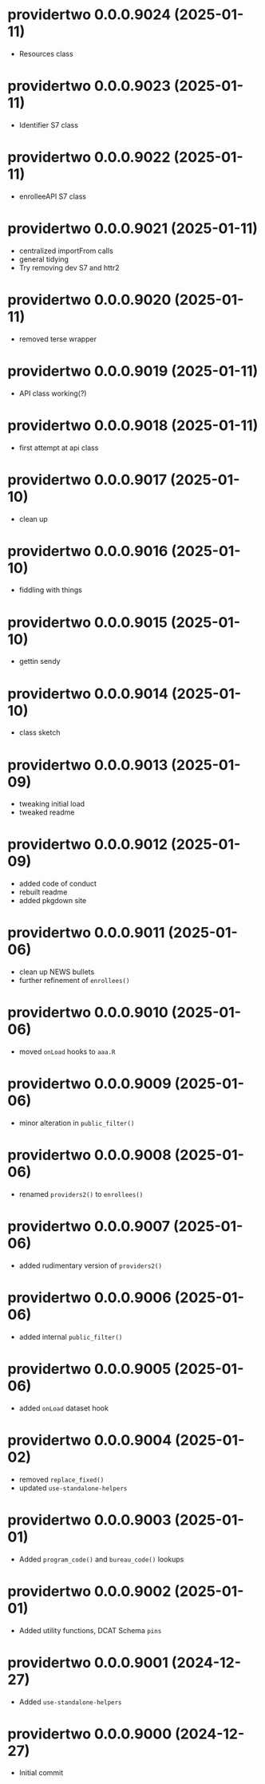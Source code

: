 <!-- NEWS.md is maintained by https://cynkra.github.io/fledge, do not edit -->

# providertwo 0.0.0.9024 (2025-01-11)

* Resources class


# providertwo 0.0.0.9023 (2025-01-11)

* Identifier S7 class


# providertwo 0.0.0.9022 (2025-01-11)

* enrolleeAPI S7 class


# providertwo 0.0.0.9021 (2025-01-11)

* centralized importFrom calls
* general tidying
* Try removing dev S7 and httr2


# providertwo 0.0.0.9020 (2025-01-11)

* removed terse wrapper


# providertwo 0.0.0.9019 (2025-01-11)

* API class working(?)


# providertwo 0.0.0.9018 (2025-01-11)

* first attempt at api class


# providertwo 0.0.0.9017 (2025-01-10)

* clean up


# providertwo 0.0.0.9016 (2025-01-10)

* fiddling with things


# providertwo 0.0.0.9015 (2025-01-10)

* gettin sendy


# providertwo 0.0.0.9014 (2025-01-10)

* class sketch


# providertwo 0.0.0.9013 (2025-01-09)

* tweaking initial load
* tweaked readme


# providertwo 0.0.0.9012 (2025-01-09)

* added code of conduct
* rebuilt readme
* added pkgdown site


# providertwo 0.0.0.9011 (2025-01-06)

* clean up NEWS bullets
* further refinement of `enrollees()`


# providertwo 0.0.0.9010 (2025-01-06)

* moved `onLoad` hooks to `aaa.R`


# providertwo 0.0.0.9009 (2025-01-06)

* minor alteration in `public_filter()`


# providertwo 0.0.0.9008 (2025-01-06)

* renamed `providers2()` to `enrollees()`


# providertwo 0.0.0.9007 (2025-01-06)

* added rudimentary version of `providers2()`


# providertwo 0.0.0.9006 (2025-01-06)

* added internal `public_filter()`


# providertwo 0.0.0.9005 (2025-01-06)

* added `onLoad` dataset hook


# providertwo 0.0.0.9004 (2025-01-02)

* removed `replace_fixed()`
* updated `use-standalone-helpers`


# providertwo 0.0.0.9003 (2025-01-01)

* Added `program_code()` and `bureau_code()` lookups


# providertwo 0.0.0.9002 (2025-01-01)

* Added utility functions, DCAT Schema `pins`


# providertwo 0.0.0.9001 (2024-12-27)

* Added `use-standalone-helpers`


# providertwo 0.0.0.9000 (2024-12-27)

* Initial commit
